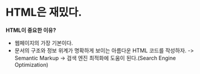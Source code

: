 # HTML은 재밌다.

**HTML이 중요한 이유?**

- 웹페이지의 가장 기본이다.
- 문서의 구조와 정보 위계가 명확하게 보이는 아름다운 HTML 코드를 작성하자. -> Semantic Markup -> 검색 엔진 최적화에 도움이 된다.(Search Engine Optimization)
